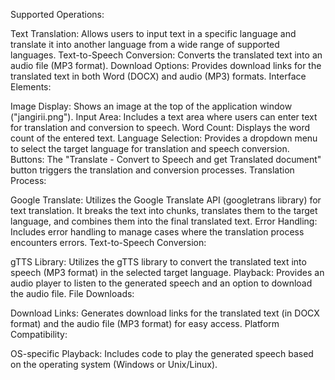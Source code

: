 Supported Operations:

Text Translation: Allows users to input text in a specific language and translate it into another language from a wide range of supported languages.
Text-to-Speech Conversion: Converts the translated text into an audio file (MP3 format).
Download Options: Provides download links for the translated text in both Word (DOCX) and audio (MP3) formats.
Interface Elements:

Image Display: Shows an image at the top of the application window ("jangirii.png").
Input Area: Includes a text area where users can enter text for translation and conversion to speech.
Word Count: Displays the word count of the entered text.
Language Selection: Provides a dropdown menu to select the target language for translation and speech conversion.
Buttons: The "Translate - Convert to Speech and get Translated document" button triggers the translation and conversion processes.
Translation Process:

Google Translate: Utilizes the Google Translate API (googletrans library) for text translation. It breaks the text into chunks, translates them to the target language, and combines them into the final translated text.
Error Handling: Includes error handling to manage cases where the translation process encounters errors.
Text-to-Speech Conversion:

gTTS Library: Utilizes the gTTS library to convert the translated text into speech (MP3 format) in the selected target language.
Playback: Provides an audio player to listen to the generated speech and an option to download the audio file.
File Downloads:

Download Links: Generates download links for the translated text (in DOCX format) and the audio file (MP3 format) for easy access.
Platform Compatibility:

OS-specific Playback: Includes code to play the generated speech based on the operating system (Windows or Unix/Linux).
